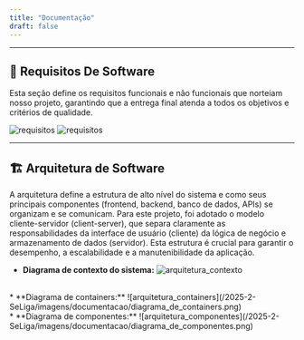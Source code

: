 ```yaml
---
title: "Documentação"
draft: false
---
```


---

## 📜 Requisitos De Software

Esta seção define os requisitos funcionais e não funcionais que norteiam nosso projeto, garantindo que a entrega final atenda a todos os objetivos e critérios de qualidade.

![requisitos](/2025-2-SeLiga/imagens/documentacao/requisitos_funcionais.png)
![requisitos](/2025-2-SeLiga/imagens/documentacao/requisitos_naofuncionais.png)

---

## 🏗️ Arquitetura de Software

A arquitetura define a estrutura de alto nível do sistema e como seus principais componentes (frontend, backend, banco de dados, APIs) se organizam e se comunicam. Para este projeto, foi adotado o modelo cliente-servidor (client-server), que separa claramente as responsabilidades da interface de usuário (cliente) da lógica de negócio e armazenamento de dados (servidor). Esta estrutura é crucial para garantir o desempenho, a escalabilidade e a manutenibilidade da aplicação.

* **Diagrama de contexto do sistema:**
![arquitetura_contexto](/2025-2-SeLiga/imagens/documentacao/diagrama_de_contexto.png)  
<br>
* **Diagrama de containers:**
![arquitetura_containers](/2025-2-SeLiga/imagens/documentacao/diagrama_de_containers.png)
<br>
* **Diagrama de componentes:**
![arquitetura_componentes](/2025-2-SeLiga/imagens/documentacao/diagrama_de_componentes.png)
